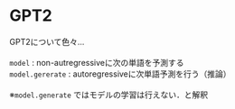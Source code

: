 # GPT2
GPT2について色々...<br>
<br>
`model` : non-autregressiveに次の単語を予測する<br>
`model.gererate` : autoregressiveに次単語予測を行う（推論）<br>
<br>
※`model.generate` ではモデルの学習は行えない．と解釈<br>
